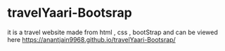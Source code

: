 # travelYaari-Bootsrap

it is a travel website made from html , css , bootStrap and can be viewed here https://anantjain9968.github.io/travelYaari-Bootsrap/
